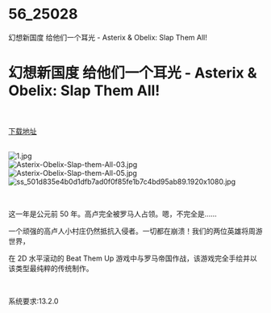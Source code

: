 # 56_25028
幻想新国度 给他们一个耳光 - Asterix &amp; Obelix: Slap Them All!
# 幻想新国度 给他们一个耳光 - Asterix & Obelix: Slap Them All!
 <br/></br>
[下载地址](https://www.switch520.cc/article/25028 "下载地址")
<br/></br>

<p><img title="1.jpg" src="https://www.switch520.cc/muke_img/2021_12_01_f54e3f4c21380.jpg" alt="1.jpg"><br>
<img title="Asterix-Obelix-Slap-them-All-03.jpg" src="https://www.switch520.cc/muke_img/2021_12_01_8ba91c777f1f5.jpg" alt="Asterix-Obelix-Slap-them-All-03.jpg"><br>
<img title="Asterix-Obelix-Slap-them-All-05.jpg" src="https://www.switch520.cc/muke_img/2021_12_01_1eb9b8a26780c.jpg" alt="Asterix-Obelix-Slap-them-All-05.jpg"><br>
<img title="ss_501d835e4b0d1dfb7ad0f0f85fe1b7c4bd95ab89.1920x1080.jpg" src="https://www.switch520.cc/muke_img/2021_12_01_79cdedea6b5fb.jpg" alt="ss_501d835e4b0d1dfb7ad0f0f85fe1b7c4bd95ab89.1920x1080.jpg"></p>
<p>&nbsp;</p>
<p>这一年是公元前 50 年。高卢完全被罗马人占领。嗯，不完全是……</p>
<p>一个顽强的高卢人小村庄仍然抵抗入侵者。一切都在崩溃！我们的两位英雄将周游世界，</p>
<p>在 2D 水平滚动的 Beat Them Up 游戏中与罗马帝国作战，该游戏完全手绘并以该类型最纯粹的传统制作。</p>
<p>&nbsp;</p>
<p>系统要求:13.2.0</p>



